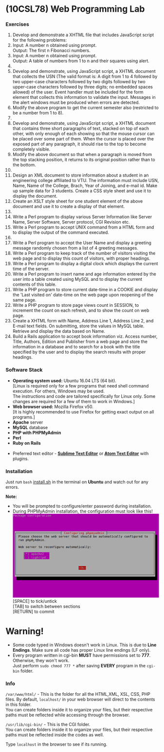 # (10CSL78) Web Programming Lab
### Exercises
1. Develop and demonstrate a XHTML file that includes JavaScript script for the following problems:
  1. Input: A number n obtained using prompt. <br>
  Output: The first n Fibonacci numbers.
  1. Input: A number n obtained using prompt. <br>
  Output: A table of numbers from 1 to n and their squares using alert.
1. 
  1. Develop and demonstrate, using JavaScript script, a XHTML document that collects the USN (The valid format is: A digit from 1 to 4 followed by two upper-case characters followed by two digits followed by two upper-case characters followed by three digits; no embedded spaces allowed) of the user. Event handler must be included for the form element that collects this information to validate the input. Messages in the alert windows must be produced when errors are detected.
  1. Modify the above program to get the current semester also (restricted to be a number from 1 to 8).
1. 
  1. Develop and demonstrate, using JavaScript script, a XHTML document that contains three short paragraphs of text, stacked on top of each other, with only enough of each showing so that the mouse cursor can be placed over some part of them. When the cursor is placed over the exposed part of any paragraph, it should rise to the top to become completely visible.
  1. Modify the above document so that when a paragraph is moved from the top stacking position, it returns to its original position rather than to the bottom.
1. 
  1. Design an XML document to store information about a student in an engineering college affiliated to VTU. The information must include USN, Name, Name of the College, Brach, Year of Joining, and e-mail id. Make up sample data for 3 students. Create a CSS style sheet and use it to display the document.
  1. Create an XSLT style sheet for one student element of the above document and use it to create a display of that element.
1. 
  1. Write a Perl program to display various Server Information like Server Name, Server Software, Server protocol, CGI Revision etc.
  1. Write a Perl program to accept UNIX command from a HTML form and to display the output of the command executed.
1. 
  1. Write a Perl program to accept the User Name and display a greeting message randomly chosen from a list of 4 greeting messages.
  1. Write a Perl program to keep track of the number of visitors visiting the web page and to display this count of visitors, with proper headings.
1. Write a Perl program to display a digital clock which displays the current time of the server.
1. Write a Perl program to insert name and age information entered by the user into a table created using MySQL and to display the current contents of this table.
1. Write a PHP program to store current date-time in a COOKIE and display the 'Last visited on' date-time on the web page upon reopening of the same page.
1. Write a PHP program to store page views count in SESSION, to increment the count on each refresh, and to show the count on web page.
1. Create a XHTML form with Name, Address Line 1, Address Line 2, and E-mail text fields. On submitting, store the values in MySQL table. Retrieve and display the data based on Name.
1. Build a Rails application to accept book information viz. Access number, Title, Authors, Edition and Publisher from a web page and store the information in a database and to search for a book with the title specified by the user and to display the search results with proper headings.

### Software Stack
* **Operating system used:** Ubuntu 16.04 LTS (64 bit). <br> [Linux is required only for a few programs that need shell command execution. For others, Windows may be used. <br> The instructions and code are tailored specifically for Linux only. Some changes are required for a few of them to work in Windows.] <br>
* **Web browser used:** Mozilla Firefox v50. <br> [It is highly recommended to use Firefox for getting exact output on all programs.]
* **Apache** server
* **MySQL** database
* **PHP with PHPMyAdmin**
* **Perl**
* **Ruby on Rails** <br><br>
* Preferred text editor - **[Sublime Text Editor](https://www.sublimetext.com/)** or **[Atom Text Editor](https://atom.io/)** with plugins.

### Installation
Just run `bash` [install.sh](install.sh) in the terminal on **Ubuntu** and watch out for any errors.

**Note:**
* You will be prompted to configure/enter password during installation.
* During PHPMyAdmin installation, the configuration must look like this! <br> ![](PHPMyAdmin-Config.png) <br> [SPACE] to tick/untick <br> [TAB] to switch between sections <br> [RETURN] to commit

# **Warning!**
* Some code typed in Windows doesn't work in Linux. This is due to **Line Endings**. Make sure all code has proper Linux line endings (LF only). <br>
* Every program written in cgi-bin **MUST** have permissions set to **777**. Otherwise, they won't work. <br> Just perform `sudo chmod 777 *` after saving **EVERY** program in the `cgi-bin` folder.

### Info
`/var/www/html/` - This is the folder for all the HTML,XML, XSL, CSS, PHP files. By default, `localhost/` in your web browser will direct to the contents in this folder. <br> You can create folders inside it to organize your files, but their respective paths must be reflected while accessing through the browser.

`/usr/lib/cgi-bin/` - This is the CGI folder. <br> You can create folders inside it to organize your files, but their respective paths must be reflected inside the codes as well. <br>

Type `localhost` in the browser to see if its running.
